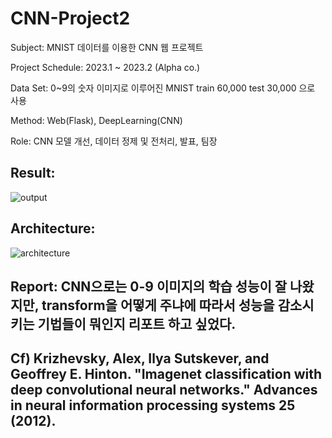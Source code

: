 # CNN-Project2

Subject: MNIST 데이터를 이용한 CNN 웹 프로젝트

Project Schedule: 2023.1 ~ 2023.2 (Alpha co.)

Data Set: 0~9의 숫자 이미지로 이루어진 MNIST train 60,000 test 30,000 으로 사용

Method: Web(Flask), DeepLearning(CNN)

Role: CNN 모델 개선, 데이터 정제 및 전처리, 발표, 팀장

## Result: 
![output](https://github.com/KimDong-gue/CNN-Project2/assets/116249934/91986597-84c1-47d6-9fc3-1937d1a8cd04)

## Architecture: 
![architecture](https://github.com/KimDong-gue/CNN-Project2/assets/116249934/90279b77-3ea8-4178-b6e1-018a4c5ca1ce)


## Report: CNN으로는 0-9 이미지의 학습 성능이 잘 나왔지만, transform을 어떻게 주냐에 따라서 성능을 감소시키는 기법들이 뭐인지 리포트 하고 싶었다.

## Cf) Krizhevsky, Alex, Ilya Sutskever, and Geoffrey E. Hinton. "Imagenet classification with deep convolutional neural networks." Advances in neural information processing systems 25 (2012). 
